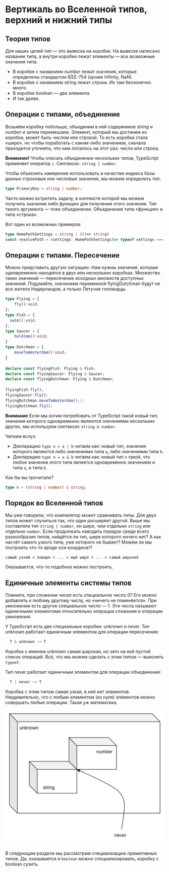 # Вертикаль во Вселенной типов, верхний и нижний типы

## Теория типов

Для наших целей тип — это вывеска на коробке. На вывеске написано название типа, а внутри коробки лежат элементы — все возможные значения типа.

- В коробке с названием *number* лежат значения, которые определены стандартом IEEE-754 (кроме Infinity, NaN).
- В коробке с названием *string* лежат строки. Их там бесконечно много.
- В коробке boolean — два элемента.
- И так далее.

## Операции с типами, объединение

Возьмём коробку побольше, объединим в ней содержимое *string* и *number* и затем перемешаем. Элемент, который мы достанем из коробки, может быть числом или строкой. То есть коробка стала «шире», но чтобы поработать с каким-либо значением, сначала приходится уточнять, что нам попалось на этот раз: число или строка.

**Внимание!** Чтобы описать объединение нескольких типов,  TypeScript  применяет оператор `|`. Синтаксис: `string | number`.

Чтобы объяснить намерение использовать в качестве индекса базы данных строковые или числовые значения, мы можем определить тип:

```ts
type PrimaryKey = string | number;
```

Часто можно встретить задачу, в контексте которой мы можем получить значение либо функцию для получения этого значения. Тип такого аргумента — тоже объединение. Объединение типа «функция» и типа «строка». 

Вот один из возможных примеров:

```ts
type HomePathSettings = string | (()=> string)
const resolvePath = (settings: HomePathSettings)=> typeof settings === 'function'?settings():settings;
```

## Операции с типами. Пересечение

Можно представить другую ситуацию. Нам нужны значения, которые одновременно находятся в двух или нескольких коробках. Множество таких значений — пересечение исходных множеств доступных значений. Подумайте, значением переменной flyingDutchman будут не все жители Нидерландов, а только Летучие голландцы.

```typescript
type Flying = {
    fly():void,
};
type Fish = {
  swim():void,
};
type Saucer = {
    holdJam():void;
}
type Dutchman = {
    moveToAmsterdam():void;
}

declare const flyingFish: Flying & Fish;
declare const flyingSaucer: Flying & Saucer;
declare const flyingDutchman: Flying & Dutchman;

flyingFish.fly();
flyingSaucer.fly();
flyingDutchman.moveToAmsterdam();//
flyingDutchman.fly();
```

**Внимание** Если мы хотим потребовать от TypeScript такой новый тип, значения которого одновременно являются значениями нескольких других, мы используем синтаксис `string & number`.

Читаем вслух:

- Декларацию `type n = a | b` читаем как: новый тип, значения которого являются либо значениями типа `a`, либо значениями типа `b`.
- Декларацию `type n = a & b` читаем как: новый тип `n` такой, что любое значение этого типа является одновременно значением и типа `a`, и типа `b`.

Как бы вы прочитали?

```typescript
type n = (string | number) & string;
```

## Порядок во Вселенной типов

Мы уже говорили, что компилятор может сравнивать типы. Для двух типов может случиться так, что один расширяет другой. Выше мы составляли тип `string | number`, он шире, чем отдельно `string` или отдельно `number`. Если продолжать наводить порядок среди всего разнообразия типов, найдётся ли тип, шире которого ничего нет? А как насчёт самого узкого типа, уже которого не бывает? Можем ли мы построить что-то вроде оси координат?

```text
самый узкий < пошире < ... < ещё шире < ... < самый широкий
```

Оказывается, что-то подобное можно построить.

## Единичные элементы системы типов

Помните, при сложении чисел есть специальное число 0? Его можно добавлять к любому другому числу, но «ничего не поменяется». При умножении есть другое специальное число — 1. Эти числа называют единичными элементами относительно операции сложения и операции умножения. 

У TypeScript есть две специальные коробки: unknown и  never. Тип unknown работает единичным элементом для операции пересечения:

```typescript
  T & unknown ~> T
```

Коробка с именем unknown самая широкая, но зато на ней пустой список операций. Всё, что мы можем сделать с этим типом — выяснить `typeof`.

Тип never работает единичным элементом для операции объединения:

```typescript
  T | never ~> T
```

Коробка с этим типом самая узкая, в ней нет элементов. Неудивительно, что с любым элементом (из нуля) элементов можно совершать любые операции. Такая уж математика.

![Система типов typescript](assets/type-system.png)

В следующем разделе мы рассмотрим специализацию примитивных типов. Да, оказывается и `boolean` можно специализировать, коробку с boolean сузить.
